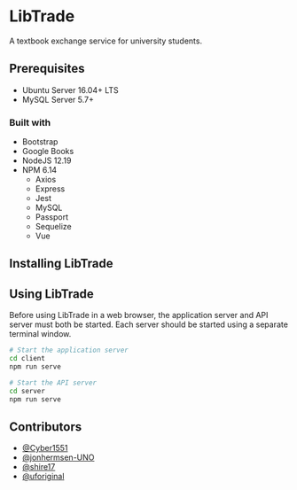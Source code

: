 # LibTrade

A textbook exchange service for university students.

## Prerequisites

* Ubuntu Server 16.04+ LTS
* MySQL Server 5.7+

### Built with

* Bootstrap
* Google Books
* NodeJS 12.19
* NPM 6.14
  * Axios
  * Express
  * Jest
  * MySQL
  * Passport
  * Sequelize
  * Vue

## Installing LibTrade

## Using LibTrade

Before using LibTrade in a web browser, the application server and API server must both be started. Each server should be started using a separate terminal window.

```bash
# Start the application server
cd client
npm run serve

# Start the API server
cd server
npm run serve
```

## Contributors

* [@Cyber1551](https://github.com/Cyber1551)
* [@jonhermsen-UNO](https://github.com/jonhermsen-UNO)
* [@shire17](https://github.com/shire17)
* [@uforiginal](https://github.com/uforiginal)
